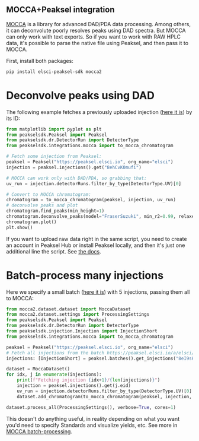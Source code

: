 MOCCA+Peaksel integration
---

[MOCCA](https://github.com/Bayer-Group/MOCCA) is a library for advanced DAD/PDA data processing. Among others, it can deconvolute poorly resolves peaks using DAD spectra. But MOCCA can only work with text exports. So if you want to work with RAW HPLC data, it's possible to parse the native file using Peaksel, and then pass it to MOCCA.

First, install both packages:

```bash
pip install elsci-peaksel-sdk mocca2
```

# Deconvolve peaks using DAD

The following example fetches a previously uploaded injection ([here it is](https://peaksel.elsci.io/a/elsci/injection/8ehCvK0mufi)) by its ID:

```python
from matplotlib import pyplot as plt
from peakselsdk.Peaksel import Peaksel
from peakselsdk.dr.DetectorRun import DetectorType
from peakselsdk.integrations.mocca import to_mocca_chromatogram

# Fetch some injection from Peaksel:
peaksel = Peaksel("https://peaksel.elsci.io", org_name="elsci")
injection = peaksel.injections().get("8ehCvK0mufi")

# MOCCA can work only with DAD/PDA, so grabbing that:
uv_run = injection.detectorRuns.filter_by_type(DetectorType.UV)[0]

# Convert to MOCCA chromatogram:
chromatogram = to_mocca_chromatogram(peaksel, injection, uv_run)
# deconvolve peaks and plot
chromatogram.find_peaks(min_height=1)
chromatogram.deconvolve_peaks(model="FraserSuzuki", min_r2=0.99, relaxe_concs=False, max_comps=3)
chromatogram.plot()
plt.show()
```

If you want to upload raw data right in the same script, you need to create an account in Peaksel Hub or install Peaksel locally, and then it's just one additional line the script. See [the docs](../README.md).

# Batch-process many injections

Here we specify a small batch ([here it is](https://peaksel.elsci.io/a/elsci/batch/8eI9sHp8gqo)) with 5 injections, passing them all to MOCCA:

```python
from mocca2.dataset.dataset import MoccaDataset
from mocca2.dataset.settings import ProcessingSettings
from peakselsdk.Peaksel import Peaksel
from peakselsdk.dr.DetectorRun import DetectorType
from peakselsdk.injection.Injection import InjectionShort
from peakselsdk.integrations.mocca import to_mocca_chromatogram

peaksel = Peaksel("https://peaksel.elsci.io", org_name="elsci")
# Fetch all injections from the batch https://peaksel.elsci.io/a/elsci/batch/8eI9sHp8gqo
injections: [InjectionShort] = peaksel.batches().get_injections("8eI9sHp8gqo")

dataset = MoccaDataset()
for idx, j in enumerate(injections):
    print(f"Fetching injection {idx+1}/{len(injections)}")
    injection = peaksel.injections().get(j.eid)
    uv_run = injection.detectorRuns.filter_by_type(DetectorType.UV)[0]
    dataset.add_chromatogram(to_mocca_chromatogram(peaksel, injection, uv_run))

dataset.process_all(ProcessingSettings(), verbose=True, cores=1)
```

This doesn't do anything useful, in reality depending on what you want you'd need to specify Standards and visualize yields, etc. See more in [MOCCA batch-processing](https://bayer-group.github.io/MOCCA/ex_batch_processing.html). 